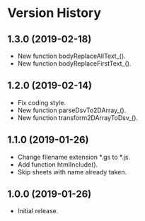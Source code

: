 # Version History

## 1.3.0 (2019-02-18)
- New function bodyReplaceAllText_().
- New function bodyReplaceFirstText_().

## 1.2.0 (2019-02-14)
- Fix coding style.
- New function parseDsvTo2DArray_().
- New function transform2DArrayToDsv_().

## 1.1.0 (2019-01-26)
- Change filename extension *.gs to *.js.
- Add function htmlInclude().
- Skip sheets with name already taken.


## 1.0.0 (2019-01-26)
- Initial release.
